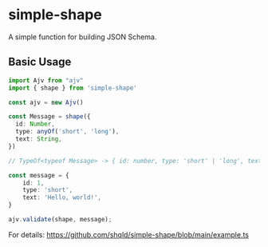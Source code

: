 simple-shape
===

A simple function for building JSON Schema.


Basic Usage
--- 

```ts
import Ajv from "ajv"
import { shape } from 'simple-shape'

const ajv = new Ajv()

const Message = shape({
  id: Number,
  type: anyOf('short', 'long'),
  text: String,
})

// TypeOf<typeof Message> -> { id: number, type: 'short' | 'long', text: string }

const message = {
    id: 1,
    type: 'short',
    text: 'Hello, world!',
}

ajv.validate(shape, message);
```

For details: https://github.com/shqld/simple-shape/blob/main/example.ts

